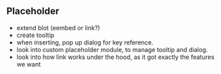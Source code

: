 ## Placeholder

- extend blot (eembed or link?)
- create tooltip
- when inserting, pop up dialog for key reference.
- look into custom placeholder module, to manage tooltip and dialog.
- look into how link works under the hood, as it got exactly the features we want

